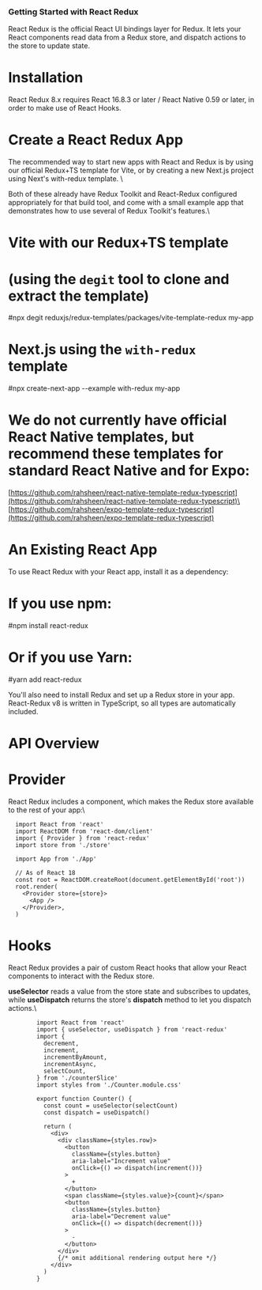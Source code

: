 ### Getting Started with React Redux
React Redux is the official React UI bindings layer for Redux. It lets your React components read data from a Redux store, and dispatch actions to the store to update state.

# Installation
React Redux 8.x requires React 16.8.3 or later / React Native 0.59 or later, in order to make use of React Hooks.

# Create a React Redux App
The recommended way to start new apps with React and Redux is by using our official Redux+TS template for Vite, or by creating a new Next.js project using Next's with-redux template. \

Both of these already have Redux Toolkit and React-Redux configured appropriately for that build tool, and come with a small example app that demonstrates how to use several of Redux Toolkit's features.\
# Vite with our Redux+TS template
# (using the `degit` tool to clone and extract the template)
#npx degit reduxjs/redux-templates/packages/vite-template-redux my-app

# Next.js using the `with-redux` template
#npx create-next-app --example with-redux my-app

# We do not currently have official React Native templates, but recommend these templates for standard React Native and for Expo:

[https://github.com/rahsheen/react-native-template-redux-typescript](https://github.com/rahsheen/react-native-template-redux-typescript)\
[https://github.com/rahsheen/expo-template-redux-typescript](https://github.com/rahsheen/expo-template-redux-typescript)

# An Existing React App

To use React Redux with your React app, install it as a dependency:

# If you use npm:
#npm install react-redux

# Or if you use Yarn:
#yarn add react-redux

You'll also need to install Redux and set up a Redux store in your app.\
React-Redux v8 is written in TypeScript, so all types are automatically included.
# API Overview
# Provider
React Redux includes a <Provider /> component, which makes the Redux store available to the rest of your app:\

      import React from 'react'
      import ReactDOM from 'react-dom/client'
      import { Provider } from 'react-redux'
      import store from './store'
      
      import App from './App'
      
      // As of React 18
      const root = ReactDOM.createRoot(document.getElementById('root'))
      root.render(
        <Provider store={store}>
          <App />
        </Provider>,
      )
# Hooks
React Redux provides a pair of custom React hooks that allow your React components to interact with the Redux store.

**useSelector** reads a value from the store state and subscribes to updates, while **useDispatch**  returns the store's **dispatch**  method to let you dispatch actions.\

            import React from 'react'
            import { useSelector, useDispatch } from 'react-redux'
            import {
              decrement,
              increment,
              incrementByAmount,
              incrementAsync,
              selectCount,
            } from './counterSlice'
            import styles from './Counter.module.css'
            
            export function Counter() {
              const count = useSelector(selectCount)
              const dispatch = useDispatch()
            
              return (
                <div>
                  <div className={styles.row}>
                    <button
                      className={styles.button}
                      aria-label="Increment value"
                      onClick={() => dispatch(increment())}
                    >
                      +
                    </button>
                    <span className={styles.value}>{count}</span>
                    <button
                      className={styles.button}
                      aria-label="Decrement value"
                      onClick={() => dispatch(decrement())}
                    >
                      -
                    </button>
                  </div>
                  {/* omit additional rendering output here */}
                </div>
              )
            }
